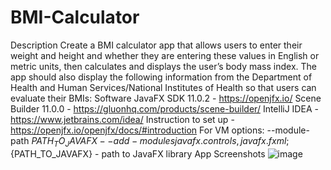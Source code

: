 # BMI-Calculator 
Description
Create a BMI calculator app that allows users to enter their weight and height and whether they are entering these values in English or metric units, then calculates and displays the user’s body mass index. The app should also display the following information from the Department of Health and Human Services/National Institutes of Health so that users can evaluate their BMIs:
Software
JavaFX SDK 11.0.2 - https://openjfx.io/
Scene Builder 11.0.0 - https://gluonhq.com/products/scene-builder/
IntelliJ IDEA - https://www.jetbrains.com/idea/
Instruction to set up - https://openjfx.io/openjfx/docs/#introduction
For VM options: --module-path ${PATH_TO_JAVAFX} --add-modules javafx.controls,javafx.fxml ;${PATH_TO_JAVAFX} - path to JavaFX library
App Screenshots
![image](https://user-images.githubusercontent.com/95302587/145680764-f50bb151-c754-42ce-8127-3d6525c4ad14.png)




